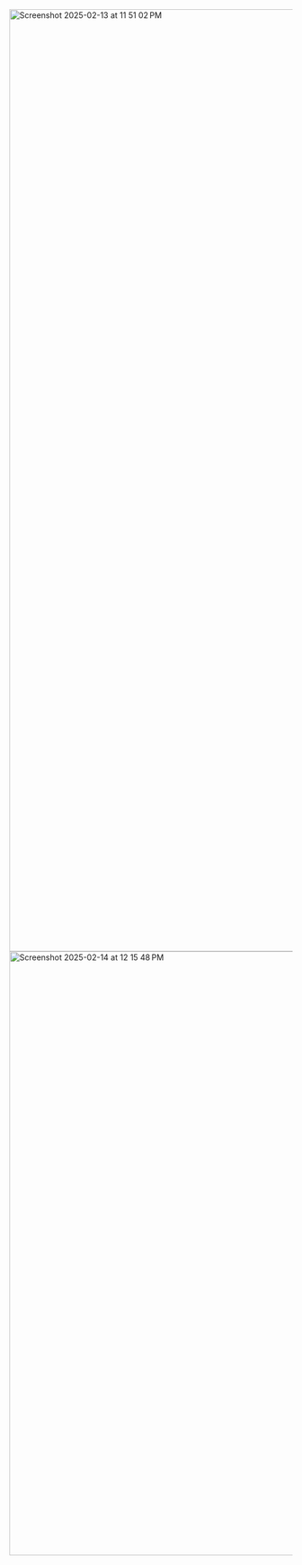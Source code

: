 
<img width="1677" alt="Screenshot 2025-02-13 at 11 51 02 PM" src="https://github.com/user-attachments/assets/fc284665-e8f6-4de6-8ec4-0a1da107fda2" />
<img width="1075" alt="Screenshot 2025-02-14 at 12 15 48 PM" src="https://github.com/user-attachments/assets/958bf572-05e9-459d-8ef7-d1960c786ed5" />
